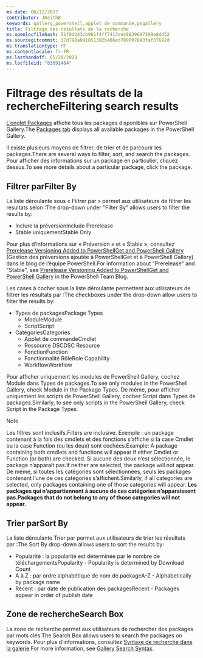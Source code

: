 ```yaml
---
ms.date: 06/12/2017
contributor: JKeithB
keywords: gallery,powershell,applet de commande,psgallery
title: Filtrage des résultats de la recherche
ms.openlocfilehash: 51f8d243cb9b1f4ff7413eec8839697299e8dd52
ms.sourcegitcommit: 17d798a041851382b406ed789097843faf37692d
ms.translationtype: HT
ms.contentlocale: fr-FR
ms.lasthandoff: 05/20/2020
ms.locfileid: "83691464"
---
```

# <a name="filtering-search-results"></a><span data-ttu-id="cd818-103">Filtrage des résultats de la recherche</span><span class="sxs-lookup"><span data-stu-id="cd818-103">Filtering search results</span></span>

<span data-ttu-id="cd818-104">[L’onglet Packages](https://www.powershellgallery.com/packages) affiche tous les packages disponibles sur PowerShell Gallery.</span><span class="sxs-lookup"><span data-stu-id="cd818-104">The [Packages tab](https://www.powershellgallery.com/packages) displays all available packages in the PowerShell Gallery.</span></span>

<span data-ttu-id="cd818-105">Il existe plusieurs moyens de filtrer, de trier et de parcourir les packages.</span><span class="sxs-lookup"><span data-stu-id="cd818-105">There are several ways to filter, sort, and search the packages.</span></span>
<span data-ttu-id="cd818-106">Pour afficher des informations sur un package en particulier, cliquez dessus.</span><span class="sxs-lookup"><span data-stu-id="cd818-106">To see more details about a particular package, click the package.</span></span>

## <a name="filter-by"></a><span data-ttu-id="cd818-107">Filtrer par</span><span class="sxs-lookup"><span data-stu-id="cd818-107">Filter By</span></span>

<span data-ttu-id="cd818-108">La liste déroulante sous « Filtrer par » permet aux utilisateurs de filtrer les résultats selon :</span><span class="sxs-lookup"><span data-stu-id="cd818-108">The drop-down under "Filter By" allows users to filter the results by:</span></span>

- <span data-ttu-id="cd818-109">Inclure la préversion</span><span class="sxs-lookup"><span data-stu-id="cd818-109">Include Prerelease</span></span>
- <span data-ttu-id="cd818-110">Stable uniquement</span><span class="sxs-lookup"><span data-stu-id="cd818-110">Stable Only</span></span>

<span data-ttu-id="cd818-111">Pour plus d’informations sur « Préversion » et « Stable », consultez [Prerelease Versioning Added to PowerShellGet and PowerShell Gallery](https://blogs.msdn.microsoft.com/powershell/2017/12/05/prerelease-versioning-added-to-powershellget-and-powershell-gallery/) (Gestion des préversions ajoutée à PowerShellGet et à PowerShell Gallery) dans le blog de l’équipe PowerShell.</span><span class="sxs-lookup"><span data-stu-id="cd818-111">For information about "Prerelease" and "Stable", see [Prerelease Versioning Added to PowerShellGet and PowerShell Gallery](https://blogs.msdn.microsoft.com/powershell/2017/12/05/prerelease-versioning-added-to-powershellget-and-powershell-gallery/) in the PowerShell Team Blog.</span></span>

<span data-ttu-id="cd818-112">Les cases à cocher sous la liste déroulante permettent aux utilisateurs de filtrer les résultats par :</span><span class="sxs-lookup"><span data-stu-id="cd818-112">The checkboxes under the drop-down allow users to filter the results by:</span></span>

- <span data-ttu-id="cd818-113">Types de packages</span><span class="sxs-lookup"><span data-stu-id="cd818-113">Package Types</span></span>
  - <span data-ttu-id="cd818-114">Module</span><span class="sxs-lookup"><span data-stu-id="cd818-114">Module</span></span>
  - <span data-ttu-id="cd818-115">Script</span><span class="sxs-lookup"><span data-stu-id="cd818-115">Script</span></span>
- <span data-ttu-id="cd818-116">Catégories</span><span class="sxs-lookup"><span data-stu-id="cd818-116">Categories</span></span>
  - <span data-ttu-id="cd818-117">Applet de commande</span><span class="sxs-lookup"><span data-stu-id="cd818-117">Cmdlet</span></span>
  - <span data-ttu-id="cd818-118">Ressource DSC</span><span class="sxs-lookup"><span data-stu-id="cd818-118">DSC Resource</span></span>
  - <span data-ttu-id="cd818-119">Fonction</span><span class="sxs-lookup"><span data-stu-id="cd818-119">Function</span></span>
  - <span data-ttu-id="cd818-120">Fonctionnalité Rôle</span><span class="sxs-lookup"><span data-stu-id="cd818-120">Role Capability</span></span>
  - <span data-ttu-id="cd818-121">Workflow</span><span class="sxs-lookup"><span data-stu-id="cd818-121">Workflow</span></span>

<span data-ttu-id="cd818-122">Pour afficher uniquement les modules de PowerShell Gallery, cochez Module dans Types de packages.</span><span class="sxs-lookup"><span data-stu-id="cd818-122">To see only modules in the PowerShell Gallery, check Module in the Package Types.</span></span>
<span data-ttu-id="cd818-123">De même, pour afficher uniquement les scripts de PowerShell Gallery, cochez Script dans Types de packages.</span><span class="sxs-lookup"><span data-stu-id="cd818-123">Similarly, to see only scripts in the PowerShell Gallery, check Script in the Package Types.</span></span>

> [!NOTE]
> <span data-ttu-id="cd818-124">Les filtres sont inclusifs.</span><span class="sxs-lookup"><span data-stu-id="cd818-124">Filters are inclusive.</span></span>
> <span data-ttu-id="cd818-125">Exemple : un package contenant à la fois des cmdlets et des fonctions s’affiche si la case Cmdlet ou la case Function (ou les deux) sont cochées.</span><span class="sxs-lookup"><span data-stu-id="cd818-125">Example: A package containing both cmdlets and functions will appear if either Cmdlet or Function (or both) are checked.</span></span>
> <span data-ttu-id="cd818-126">Si aucune des deux n’est sélectionnée, le package n’apparaît pas.</span><span class="sxs-lookup"><span data-stu-id="cd818-126">If neither are selected, the package will not appear.</span></span>
> <span data-ttu-id="cd818-127">De même, si toutes les catégories sont sélectionnées, seuls les packages contenant l’une de ces catégories s’affichent.</span><span class="sxs-lookup"><span data-stu-id="cd818-127">Similarly, if all categories are selected, only packages containing one of those categories will appear.</span></span>
> <span data-ttu-id="cd818-128">**Les packages qui n’appartiennent à aucune de ces catégories n’apparaissent pas.**</span><span class="sxs-lookup"><span data-stu-id="cd818-128">**Packages that do not belong to any of those categories will not appear.**</span></span>

## <a name="sort-by"></a><span data-ttu-id="cd818-129">Trier par</span><span class="sxs-lookup"><span data-stu-id="cd818-129">Sort By</span></span>

<span data-ttu-id="cd818-130">La liste déroulante Trier par permet aux utilisateurs de trier les résultats par :</span><span class="sxs-lookup"><span data-stu-id="cd818-130">The Sort By drop-down allows users to sort the results by:</span></span>

- <span data-ttu-id="cd818-131">Popularité : la popularité est déterminée par le nombre de téléchargements</span><span class="sxs-lookup"><span data-stu-id="cd818-131">Popularity - Popularity is determined by Download Count</span></span>
- <span data-ttu-id="cd818-132">A à Z : par ordre alphabétique de nom de package</span><span class="sxs-lookup"><span data-stu-id="cd818-132">A-Z - Alphabetically by package name</span></span>
- <span data-ttu-id="cd818-133">Récent : par date de publication des packages</span><span class="sxs-lookup"><span data-stu-id="cd818-133">Recent - Packages appear in order of publish date</span></span>

## <a name="search-box"></a><span data-ttu-id="cd818-134">Zone de recherche</span><span class="sxs-lookup"><span data-stu-id="cd818-134">Search Box</span></span>

<span data-ttu-id="cd818-135">La zone de recherche permet aux utilisateurs de rechercher des packages par mots clés.</span><span class="sxs-lookup"><span data-stu-id="cd818-135">The Search Box allows users to search the packages on keywords.</span></span>
<span data-ttu-id="cd818-136">Pour plus d’informations, consultez [Syntaxe de recherche dans la galerie](search-syntax.md).</span><span class="sxs-lookup"><span data-stu-id="cd818-136">For more information, see [Gallery Search Syntax](search-syntax.md).</span></span>
